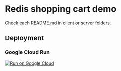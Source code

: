 # Redis shopping cart demo

Check each README.md in client or server folders.

## Deployment

### Google Cloud Run

[![Run on Google
Cloud](https://deploy.cloud.run/button.svg)](https://deploy.cloud.run/?git_repo=https://github.com/RemoteCraftsmen/redis-shopping-cart.git&revision=feature/deploy-gcp)
